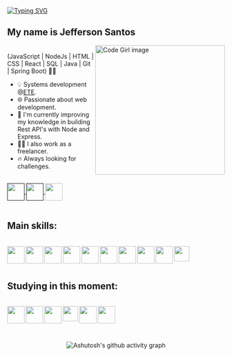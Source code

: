 [![Typing SVG](https://readme-typing-svg.herokuapp.com?font=Roboto+Mono&size=35&pause=1000&color=0076F7&width=600&height=100&center=true&lines=Hello+Nobles!+%F0%9F%91%8B;Full-Stack+Web+Developer.+%E2%99%A8%EF%B8%8F;Let's+code+together%3F+%F0%9F%A7%A0%F0%9F%A7%A9)](https://git.io/typing-svg)

## My name is Jefferson Santos

<img align="right" alt="Code Girl image" src="https://github.com/user-attachments/assets/13d9040c-ccb6-425e-9cf4-ab573a7f6067"  width="300px"/>
<br>
(JavaScript | NodeJs | HTML | CSS | React | SQL | Java | Git | Spring Boot) 🧠🧩</p>
<ul>
  <li>💡 Systems development @<a href="https://www.escolatecnicalimoeiro.com.br/">ETE</a>.</li>
  <li>🌐 Passionate about web development.</li>
  <li>📌 I'm currently improving my knowledge in building Rest API's with Node and Express.</li>
  <li>👨‍💻 I also work as a freelancer.</li>
  <li>🔥 Always looking for challenges.</li>
</ul>

<br>
<div > 
<a href="" target="_blank">
<img align="center" height="40" width="40" src="https://github.com/carolbarbosa101/carolbarbosa101/assets/44561610/e3000a2c-f43c-4145-9f8d-3c5b58a5dae0">
</a>


<a href="">
<img align="center"  height="40" width="40" src="https://github.com/carolbarbosa101/carolbarbosa101/assets/44561610/2856fdde-3200-4398-8290-a0e45d3a35a0">
</a>


<a  href="https://www.linkedin.com/in/jefferson-santos-a87b74277/" target=_blank>
<img align="center"  height="40" width="40" src="https://github.com/carolbarbosa101/carolbarbosa101/assets/44561610/bc26a6f8-f0d3-4f15-82e1-55680c48f269">
</a>

<br>
<br>


<div align="left"> 
  
<h2 align="left">Main skills:</h2>
<br>

<img align="left"  height="40" width="40" src="https://github.com/carolbarbosa101/carolbarbosa101/assets/44561610/b8182e38-59d0-4707-96dd-57781d7fa0cd">

<img align="left" height="40" width="40" src="https://github.com/carolbarbosa101/carolbarbosa101/assets/44561610/5d8aa673-1335-459f-a3c8-7149be4296d6">

<img align="left" height="40" width="40" src="https://github.com/carolbarbosa101/carolbarbosa101/assets/44561610/670ce35c-0b3c-4bec-ba1e-797c40ebcfc6">

<img align="left"  height="40" width="40" src="https://github.com/carolbarbosa101/carolbarbosa101/assets/44561610/e3520d7c-c3c2-4dff-90e2-86355adc6f7c">

<img align="left"  height="40" width="40" src="https://github.com/carolbarbosa101/carolbarbosa101/assets/44561610/2a52f515-32c0-419a-8550-d196743d93dd">

<img align="left"  height="40" width="40" src="https://github.com/carolbarbosa101/carolbarbosa101/assets/44561610/bea3fe91-c320-4c5f-918e-fa6abe8ec1cc">

<img align="left"  height="40" width="40" src="https://github.com/carolbarbosa101/carolbarbosa101/assets/44561610/5d7b8d42-878a-4d07-aebc-f2af02475be6">

<img align="left"  height="40" width="40" src="https://static-00.iconduck.com/assets.00/postgresql-icon-1987x2048-v2fkmdaw.png">

<img align="left"  height="40" width="40" src="https://github.com/jefferson-da-silva-santos/jefferson-da-silva-santos/assets/163202501/3b9d44a9-562a-4092-a30a-7e7e09180d49">

<img align="left"  height="35" width="35" src="https://github.com/jefferson-da-silva-santos/jefferson-da-silva-santos/assets/163202501/b952a76a-7334-4ebc-ad4e-d1f55ceab803">

</div>

<br>
<br>
<br>
<h2 align="left"> Studying in this moment: </h2>
<br>


<div align="left"> 

<img align="left"  height="40" width="40" src="https://github.com/carolbarbosa101/carolbarbosa101/assets/44561610/e3520d7c-c3c2-4dff-90e2-86355adc6f7c">

<img align="left"  height="40" width="40" src="https://github.com/carolbarbosa101/carolbarbosa101/assets/44561610/2a52f515-32c0-419a-8550-d196743d93dd">

<img align="left"  height="40" width="40" src="https://github.com/carolbarbosa101/carolbarbosa101/assets/44561610/5d7b8d42-878a-4d07-aebc-f2af02475be6">

<img align="left"  height="35" width="35" src="https://github.com/jefferson-da-silva-santos/jefferson-da-silva-santos/assets/163202501/b952a76a-7334-4ebc-ad4e-d1f55ceab803">

<img align="left"  height="40" width="40" src="https://github.com/carolbarbosa101/carolbarbosa101/assets/44561610/bea3fe91-c320-4c5f-918e-fa6abe8ec1cc">

<img align="left"  height="40" width="40" src="https://static-00.iconduck.com/assets.00/postgresql-icon-1987x2048-v2fkmdaw.png">

</div>


<br>
<br> 
<br>
<br>


<div align="center" >
   
![Ashutosh's github activity graph](https://ssr-contributions-svg.vercel.app/_/jefferson-da-silva-santos?chart=3dbar&gap=0.6&scale=2&flatten=2&animation=wave&animation_duration=1&animation_delay=0.05&animation_amplitude=20&animation_frequency=0.5&animation_wave_center=10_0&format=svg&weeks=30&theme=blue&dark=false) 

</div>

<br>



